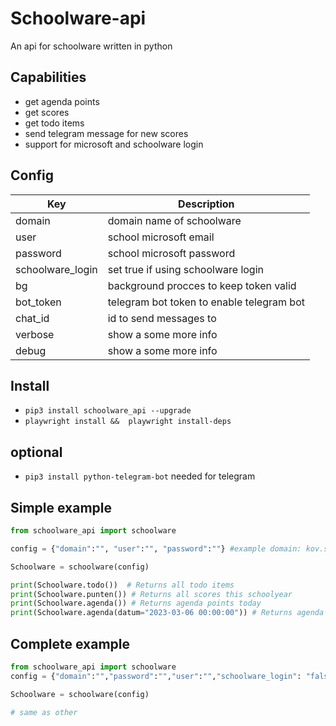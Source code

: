 
# Schoolware-api
An api for schoolware written in python

## Capabilities
* get agenda points
* get scores
* get todo items
* send telegram message for new scores
* support for microsoft and schoolware login

## Config
| Key | Description |
| --- | --- |
| domain | domain name of schoolware
| user | school microsoft email
| password | school microsoft password
| schoolware_login | set true if using schoolware login
| bg | background procces to keep token valid
| bot_token | telegram bot token to enable telegram bot
| chat_id | id to send messages to
| verbose | show a some more info
| debug | show a some more info

## Install
* `pip3 install schoolware_api --upgrade `
* `playwright install &&  playwright install-deps`

## optional
* `pip3 install python-telegram-bot` needed for telegram

## Simple example

```python
from schoolware_api import schoolware

config = {"domain":"", "user":"", "password":""} #example domain: kov.schoolware.be user: name.lastname@leerling.kov.be password: password 

Schoolware = schoolware(config)

print(Schoolware.todo())  # Returns all todo items
print(Schoolware.punten()) # Returns all scores this schoolyear
print(Schoolware.agenda()) # Returns agenda points today
print(Schoolware.agenda(datum="2023-03-06 00:00:00")) # Returns agenda points for 2023-03-06
```
## Complete example
```python
from schoolware_api import schoolware
config = {"domain":"","password":"","user":"","schoolware_login": "false","verbose": false, "bg": true, "bot_token": "", "chat_id": ""}

Schoolware = schoolware(config)

# same as other
```
